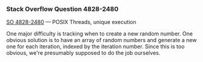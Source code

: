 ### Stack Overflow Question 4828-2480

[SO 4828-2480](http://stackoverflow.com/q/48282480) &mdash;
POSIX Threads, unique execution

One major difficulty is tracking when to create a new random number.
One obvious solution is to have an array of random numbers and generate
a new one for each iteration, indexed by the iteration number.
Since this is too obvious, we're presumably supposed to do the job
ourselves.
